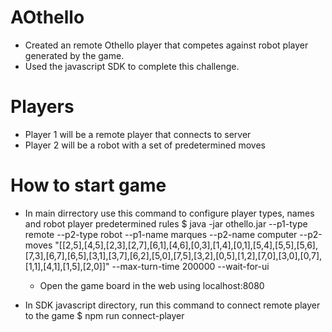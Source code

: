 # AOthello
- Created an remote Othello player that competes against robot player generated by the game. 
- Used the javascript SDK to complete this challenge.
  
# Players
- Player 1 will be a remote player that connects to server
- Player 2 will be a robot with a set of predetermined moves

# How to start game
- In main dirrectory use this command to configure player types, names and robot player predetermined rules
      $ java -jar othello.jar --p1-type remote --p2-type robot --p1-name marques --p2-name computer --p2-moves "[[2,5],[4,5],[2,3],[2,7],[6,1],[4,6],[0,3],[1,4],[0,1],[5,4],[5,5],[5,6],[7,3],[6,7],[6,5],[3,1],[3,7],[6,2],[5,0],[7,5],[3,2],[0,5],[1,2],[7,0],[3,0],[0,7],[1,1],[4,1],[1,5],[2,0]]" --max-turn-time 200000 --wait-for-ui

  - Open the game board in the web using localhost:8080

- In SDK javascript directory, run this command to connect remote player to the game
      $ npm run connect-player
  
